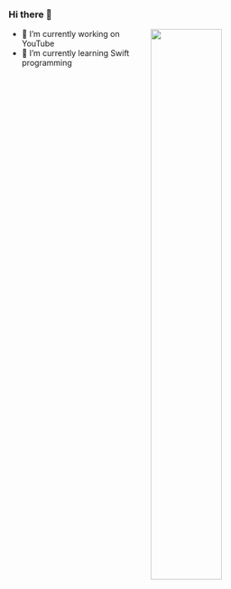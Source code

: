 ### Hi there 👋
[<img align="right" width="50%" src="https://github-readme-stats-basketbwall.vercel.app/api?username=ouuan&theme=dark&show_icons=true">](https://metrics.lecoq.io/basketbwall?template=classic)

- 🔭 I’m currently working on YouTube
- 🌱 I’m currently learning Swift programming


